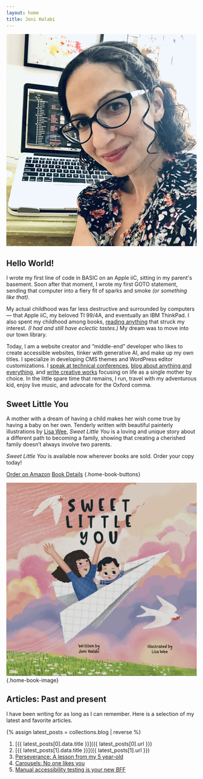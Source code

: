 ```yaml
---
layout: home
title: Joni Halabi
---
```


<section markdown="1" class="home-intro" aria-label="Introduction">

<div markdown="1">

![Joni, a white woman with dark curly hair and glasses, is sitting with her back to a desk. On the desk is an open laptop. The screen shows blurred out computer code.](/assets/images/head-shot-joni-halabi.jpg)

</div>

<div markdown="1">

## Hello World!

I wrote my first line of code in BASIC on an Apple iiC, sitting in my parent's basement. Soon after that moment, I wrote my first GOTO statement, sending that computer into a fiery fit of sparks and smoke _(or something like that)_.

My actual childhood was far less destructive and surrounded by computers — that Apple iiC, my beloved TI 99/4A, and eventually an IBM ThinkPad. I also spent my childhood among books, [reading anything](/reading/) that struck my interest. _(I had and still have eclectic tastes.)_ My dream was to move into our town library.

Today, I am a website creator and “middle-end” developer who likes to create accessible websites, tinker with generative AI, and make up my own titles. I specialize in developing CMS themes and WordPress editor customizations. I [speak at technical conferences](/speaking/), [blog about anything and everything](/blog/), and [write creative works](/book/) focusing on life as a single mother by choice. In the little spare time that remains, I run, travel with my adventurous kid, enjoy live music, and advocate for the Oxford comma.

</div>

</section>



<section markdown="1" class="home-book" aria-label="Sweet Little You">

<div markdown="1" class="home-book-content">

## Sweet Little You

A mother with a dream of having a child makes her wish come true by having a baby on her own. Tenderly written with beautiful painterly illustrations by [Lisa Wee](https://www.lisawee12.com/), _Sweet Little You_ is a loving and unique story about a different path to becoming a family, showing that creating a cherished family doesn’t always involve two parents.

*Sweet Little You* is available now wherever books are sold. Order your copy today!


[Order on Amazon](https://www.amazon.com/Sweet-Little-You-Joni-Halabi/dp/057839216X/) [Book Details](/book/) {.home-book-buttons}

</div>

![Book cover of Sweet Little You featuring a mom and baby flying in a paper airplane](/assets/images/sweet-little-you-cover.jpg) {.home-book-image}

</section>


<section markdown="1" class="home-articles" aria-label="Blog articles">

## Articles: Past and present

I have been writing for as long as I can remember. Here is a selection of my latest and favorite articles.

{% assign latest_posts = collections.blog | reverse %}

1. [{{ latest_posts[0].data.title }}]({{ latest_posts[0].url }})
1. [{{ latest_posts[1].data.title }}]({{ latest_posts[1].url }})
1. [Perseverance: A lesson from my 5 year-old](/blog/2024/02/perseverance/)
1. [Carousels: No one likes you](/blog/2022/03/carousels-no-one-likes-you/)
1. [Manual accessibility testing is your new BFF](/blog/2017/08/manual-accessibility-testing/)

</section>

